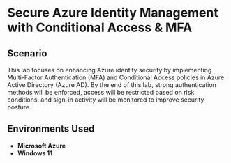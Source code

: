 # Secure Azure Identity Management with Conditional Access & MFA

<h2>Scenario</h2>
This lab focuses on enhancing Azure identity security by implementing Multi-Factor Authentication (MFA) and Conditional Access policies in Azure Active Directory (Azure AD). By the end of this lab, strong authentication methods will be enforced, access will be restricted based on risk conditions, and sign-in activity will be monitored to improve security posture.<br/>

<h2>Environments Used </h2>

- <b>Microsoft Azure</b>
- <b>Windows 11</b>

